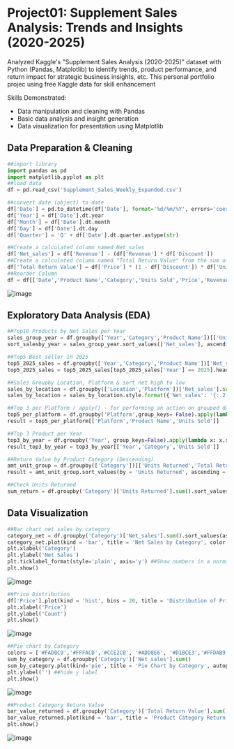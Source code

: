 # Project01: Supplement Sales Analysis: Trends and Insights (2020-2025)
Analyzed Kaggle's "Supplement Sales Analysis (2020-2025)" dataset with Python (Pandas, Matplotlib) to identify trends, product performance, and return impact for strategic business insights, etc. This personal portfolio projec using free Kaggle data for skill enhancement

Skills Demonstrated:
- Data manipulation and cleaning with Pandas
- Basic data analysis and insight generation
- Data visualization for presentation using Matplotlib

## Data Preparation & Cleaning
```python
##import library
import pandas as pd
import matplotlib.pyplot as plt
##load data
df = pd.read_csv('Supplement_Sales_Weekly_Expanded.csv')

##convert date (object) to date
df['Date'] = pd.to_datetime(df['Date'], format='%d/%m/%Y', errors='coerce')
df['Year'] = df['Date'].dt.year
df['Month'] = df['Date'].dt.month
df['Day'] = df['Date'].dt.day
df['Quarter'] = 'Q' + df['Date'].dt.quarter.astype(str)

##Create a calculated column named Net_sales
df['Net_sales'] = df['Revenue'] - (df['Revenue'] * df['Discount'])
##Create a calculated column named "Total Return Value" from the sum of "Value Units Returned" (latest updated).
df['Total Return Value'] = df['Price'] * (1 - df['Discount']) * df['Units Returned']
##Reorder Column
df = df[['Date','Product Name','Category','Units Sold','Price','Revenue','Discount','Net_sales','Units Returned','Total Return Value','Location','Platform','Year']]
```
![image](https://github.com/user-attachments/assets/fad6060f-6fbb-434f-81e8-812249a2fdce)
## Exploratory Data Analysis (EDA)
```python
##Top10 Products by Net Sales per Year
sales_group_year = df.groupby(['Year','Category','Product Name'])[['Units Sold','Net_sales']].sum().reset_index()
sort_salesby_year = sales_group_year.sort_values(['Net_sales'], ascending=[False]).head(10)

##Top5 Best seller in 2025
top5_2025_sales = df.groupby(['Year','Category','Product Name'])['Net_sales'].sum().reset_index()
top5_2025_sales = top5_2025_sales[top5_2025_sales['Year'] == 2025].head(5).sort_values(['Net_sales'],ascending=False)

##Sales Groupby Location, Platform & sort net high to low
sales_by_location = df.groupby(['Location','Platform'])['Net_sales'].sum().reset_index().sort_values(['Net_sales'], ascending=[False])
sales_by_location = sales_by_location.style.format({'Net_sales': '{:.2f}'})

##Top 3 per Platform / apply() - for performing an action on grouped data.
top5_per_platform = df.groupby('Platform',group_keys= False).apply(lambda x: x.sort_values(by='Units Sold', ascending=False).head(5))
result = top5_per_platform[['Platform','Product Name','Units Sold']]

##Top 3 Product per Year
top3_by_year = df.groupby('Year', group_keys=False).apply(lambda x: x.sort_values(by='Units Sold', ascending=False).head(3))
result_top3_by_year = top3_by_year[['Year','Category','Units Sold']]

##Return Value by Product Category (Descending)
amt_unit_group = df.groupby(['Category'])[['Units Returned','Total Return Value']].sum().reset_index()
result = amt_unit_group.sort_values(by = 'Units Returned', ascending = False)

##Check Units Returned
sum_return = df.groupby('Category')['Units Returned'].sum().sort_values( ascending= False)
```
## Data Visualization
```python
##Bar chart net sales by category
category_net = df.groupby('Category')['Net_sales'].sum().sort_values(ascending=False)
category_net.plot(kind = 'bar', title = 'Net Sales by Category', color = 'salmon', alpha = 0.7)
plt.xlabel('Category')
plt.ylabel('Net Sales')
plt.ticklabel_format(style='plain', axis='y') ##Show numbers in a normal
plt.show()
```
![image](https://github.com/user-attachments/assets/b2ec9c77-d918-4700-8eca-ae5c91a8993c)

```python
##Price Distribution
df['Price'].plot(kind = 'hist', bins = 20, title = 'Distribution of Prices', color = '#bb69f5')
plt.xlabel('Price')
plt.ylabel('Count')
plt.show()
```
![image](https://github.com/user-attachments/assets/01d262f1-07ad-4bfb-b664-2cee52497672)

```python
##Pie chart by Category
colors = ['#FAD0C9','#FFFACD','#CCE2CB', '#ADD8E6', '#D1BCE3','#FFDAB9','#F0E68C','#E0FFFF','#FAF0E6', '#FFB347']
sum_by_category = df.groupby('Category')['Net_sales'].sum()
sum_by_category.plot(kind='pie', title = 'Pie Chart by Category', autopct='%.1f%%', colors = colors) ##legend=True
plt.ylabel('') ##hide y label
plt.show()
```
![image](https://github.com/user-attachments/assets/08abd67e-3e8a-4c19-a7d6-c98889bd2bd3)

```python
##Product Category Return Value
bar_value_returned = df.groupby('Category')['Total Return Value'].sum().sort_values(ascending= False)
bar_value_returned.plot(kind = 'bar', title = 'Product Category Return Value', color = 'salmon', alpha = 0.5)
plt.show()
```
![image](https://github.com/user-attachments/assets/829ac8b0-942e-449c-9439-ac28bcf7f72c)
